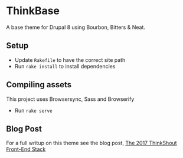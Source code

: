 # ThinkBase
A base theme for Drupal 8 using Bourbon, Bitters & Neat. 

## Setup
- Update `Rakefile` to have the correct site path
- Run `rake install` to install dependencies

## Compiling assets
This project uses Browsersync, Sass and Browserify
- Run `rake serve`

## Blog Post
For a full writup on this theme see the blog post, [The 2017 ThinkShout Front-End Stack](https://thinkshout.com/blog/2017/02/the-2017-thinkshout-front-end-stack/)
